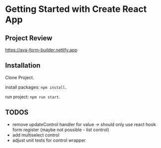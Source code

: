 # Getting Started with Create React App

## Project Review

https://ava-form-builder.netlify.app

## Installation

Clone Project.

install packages: `npm install`.

run project: `npm run start`.

## TODOS

- remove updateControl handler for value -> should only use react hook form register (maybe not possible - list control)
- add multiselect control
- adjust unit tests for control wrapper
